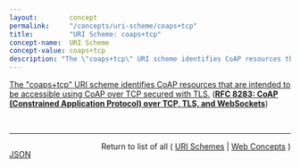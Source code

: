 ```yaml
---
layout:        concept
permalink:     "/concepts/uri-scheme/coaps+tcp"
title:         "URI Scheme: coaps+tcp"
concept-name:  URI Scheme
concept-value: coaps+tcp
description: "The \"coaps+tcp\" URI scheme identifies CoAP resources that are intended to be accessible using CoAP over TCP secured with TLS."
---
```


[The "coaps+tcp" URI scheme identifies CoAP resources that are intended to be accessible using CoAP over TCP secured with TLS.](https://datatracker.ietf.org/doc/html/rfc8283#section-8.2 "Read documentation for URI Scheme &#34;coaps+tcp&#34;") (**[RFC 8283: CoAP (Constrained Application Protocol) over TCP, TLS, and WebSockets](/specs/IETF/RFC/8283 "The Constrained Application Protocol (CoAP), although inspired by HTTP, was designed to use UDP instead of TCP. The message layer of CoAP over UDP includes support for reliable delivery, simple congestion control, and flow control. Some environments benefit from the availability of CoAP carried over reliable transports such as TCP or Transport Layer Security (TLS). This document outlines the changes required to use CoAP over TCP, TLS, and WebSockets transports. It also formally updates RFC 7641 for use with these transports and RFC 7959 to enable the use of larger messages over a reliable transport.")**)

<br/>
<hr/>

<p style="float : left"><a href="./coaps+tcp.json" title="JSON representing this particular Web Concept value">JSON</a></p>
<p style="text-align: right">Return to list of all ( <a href="../uri-scheme/">URI Schemes</a> | <a href="../">Web Concepts</a> )</p>
